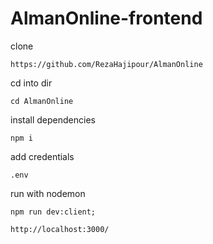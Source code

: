 # AlmanOnline-frontend

clone

`https://github.com/RezaHajipour/AlmanOnline`

cd into dir

`cd AlmanOnline`

install dependencies

`npm i`

add credentials

`.env`

run with nodemon

`npm run dev:client;`

`http://localhost:3000/`
